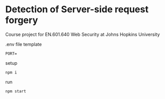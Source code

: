 # Detection of Server-side request forgery

Course project for EN.601.640 Web Security at Johns Hopkins University


.env file template
```
PORT=
```

setup
```
npm i
```

run
```
npm start
```
